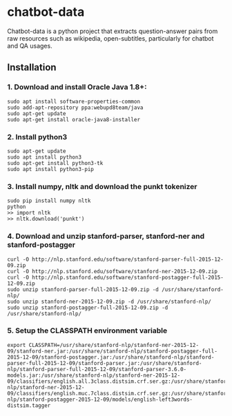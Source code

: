 # chatbot-data
Chatbot-data is a python project that extracts question-answer pairs from raw resources such as wikipedia, open-subtitles, particularly for chatbot and QA usages.

## Installation

### 1. Download and install Oracle Java 1.8+:

    sudo apt install software-properties-common
    sudo add-apt-repository ppa:webupd8team/java 
    sudo apt-get update
    sudo apt-get install oracle-java8-installer

### 2. Install python3

    sudo apt-get update
    sudo apt install python3
    sudo apt-get install python3-tk
    sudo apt install python3-pip

### 3. Install numpy, nltk and download the punkt tokenizer

    sudo pip install numpy nltk   
    python
    >> import nltk
    >> nltk.download('punkt')

### 4. Download and unzip stanford-parser, stanford-ner and stanford-postagger

    curl -O http://nlp.stanford.edu/software/stanford-parser-full-2015-12-09.zip
    curl -O http://nlp.stanford.edu/software/stanford-ner-2015-12-09.zip 
    curl -O http://nlp.stanford.edu/software/stanford-postagger-full-2015-12-09.zip
    sudo unzip stanford-parser-full-2015-12-09.zip -d /usr/share/stanford-nlp/
    sudo unzip stanford-ner-2015-12-09.zip -d /usr/share/stanford-nlp/
    sudo unzip stanford-postagger-full-2015-12-09.zip -d /usr/share/stanford-nlp/
  
### 5. Setup the CLASSPATH environment variable
  
    export CLASSPATH=/usr/share/stanford-nlp/stanford-ner-2015-12-09/stanford-ner.jar:/usr/share/stanford-nlp/stanford-postagger-full-2015-12-09/stanford-postagger.jar:/usr/share/stanford-nlp/stanford-parser-full-2015-12-09/stanford-parser.jar:/usr/share/stanford-nlp/stanford-parser-full-2015-12-09/stanford-parser-3.6.0-models.jar:/usr/share/stanford-nlp/stanford-ner-2015-12-09/classifiers/english.all.3class.distsim.crf.ser.gz:/usr/share/stanford-nlp/stanford-ner-2015-12-09/classifiers/english.muc.7class.distsim.crf.ser.gz:/usr/share/stanford-nlp/stanford-postagger-2015-12-09/models/english-left3words-distsim.tagger
